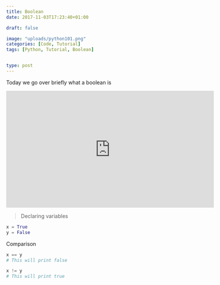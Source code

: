 ```yaml
---
title: Boolean
date: 2017-11-03T17:23:40+01:00

draft: false

image: "uploads/python101.png"
categories: [Code, Tutorial]
tags: [Python, Tutorial, Boolean]


type: post
---
```


Today we go over briefly what a boolean is

<!--more-->
<iframe width="560" height="315" src="https://www.youtube.com/embed/sOpB7OIktWQ" frameborder="0" allow="autoplay; encrypted-media" allowfullscreen></iframe>

> Declaring variables 
``` python
x = True
y = False

```
Comparison
``` python 
x == y
# This will print false

x != y
# This will print true
```

